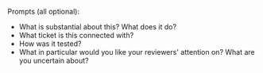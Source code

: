 Prompts (all optional):
- What is substantial about this? What does it do?
- What ticket is this connected with?
- How was it tested?
- What in particular would you like your reviewers' attention on? What are you uncertain about?

